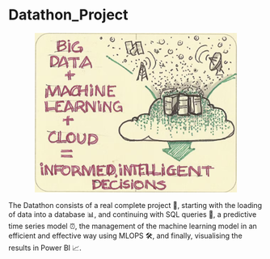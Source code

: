 # Datathon_Project
<p align="center">
  <img src="https://github.com/Guill3TR/Datathon_Project/blob/main/Readme%20Image.png" alt="Texto alternativo" width="400">
</p>

The Datathon consists of a real complete project 🚀, starting with the loading of data into a database 📊, and continuing with SQL queries 💾, a predictive time series model ⏰, the management of the machine learning model in an efficient and effective way using MLOPS 🛠️, and finally, visualising the results in Power BI 📈.
